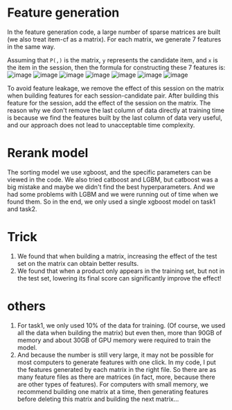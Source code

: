 # Feature generation
In the feature generation code, a large number of sparse matrices are built (we also treat item-cf as a matrix). 
For each matrix, we generate 7 features in the same way. 

Assuming that `P(,)` is the matrix, 
`y` represents the candidate item,
and `x` is the item in the session,
then the formula for constructing these 7 features is:
![image](https://github.com/karrich/KDD-CUP-2023-solution/assets/57396778/3f75a4bc-fff7-4170-ba1a-36b1c9cfac06)
![image](https://github.com/karrich/KDD-CUP-2023-solution/assets/57396778/e39e7482-8abe-450e-a29a-cb2535bc8dae)
![image](https://github.com/karrich/KDD-CUP-2023-solution/assets/57396778/d1d036d3-4d6d-41d9-a7f0-6c37064e7b50)
![image](https://github.com/karrich/KDD-CUP-2023-solution/assets/57396778/83e109d8-c1c5-42c5-b2d7-dac6dd8de082)
![image](https://github.com/karrich/KDD-CUP-2023-solution/assets/57396778/2fe4c6af-c98c-45c3-bef1-52a842d2e71a)
![image](https://github.com/karrich/KDD-CUP-2023-solution/assets/57396778/a4efedaf-3dcb-4bb7-9c90-249b9152750c)
![image](https://github.com/karrich/KDD-CUP-2023-solution/assets/57396778/b29655e0-f661-40ae-a5fc-0f5c27b3bd53)

To avoid feature leakage, we remove the effect of this session on the matrix when building features for each session-candidate pair. After building this feature for the session, add the effect of the session on the matrix. The reason why we don't remove the last column of data directly at training time is because we find the features built by the last column of data very useful, and our approach does not lead to unacceptable time complexity.
# Rerank model
The sorting model we use xgboost, and the specific parameters can be viewed in the code. 
We also tried catboost and LGBM, but catboost was a big mistake and maybe we didn't find the best hyperparameters. 
And we had some problems with LGBM and we were running out of time when we found them. 
So in the end, we only used a single xgboost model on task1 and task2.
# Trick
1. We found that when building a matrix, increasing the effect of the test set on the matrix can obtain better results.
2. We found that when a product only appears in the training set, but not in the test set, lowering its final score can significantly improve the effect!
# others
1. For task1, we only used 10% of the data for training. (Of course, we used all the data when building the matrix) but even then, more than 90GB of memory and about 30GB of GPU memory were required to train the model.
2. And because the number is still very large, it may not be possible for most computers to generate features with one click. In my code, I put the features generated by each matrix in the right file. So there are as many feature files as there are matrices (in fact, more, because there are other types of features). For computers with small memory, we recommend building one matrix at a time, then generating features before deleting this matrix and building the next matrix...

